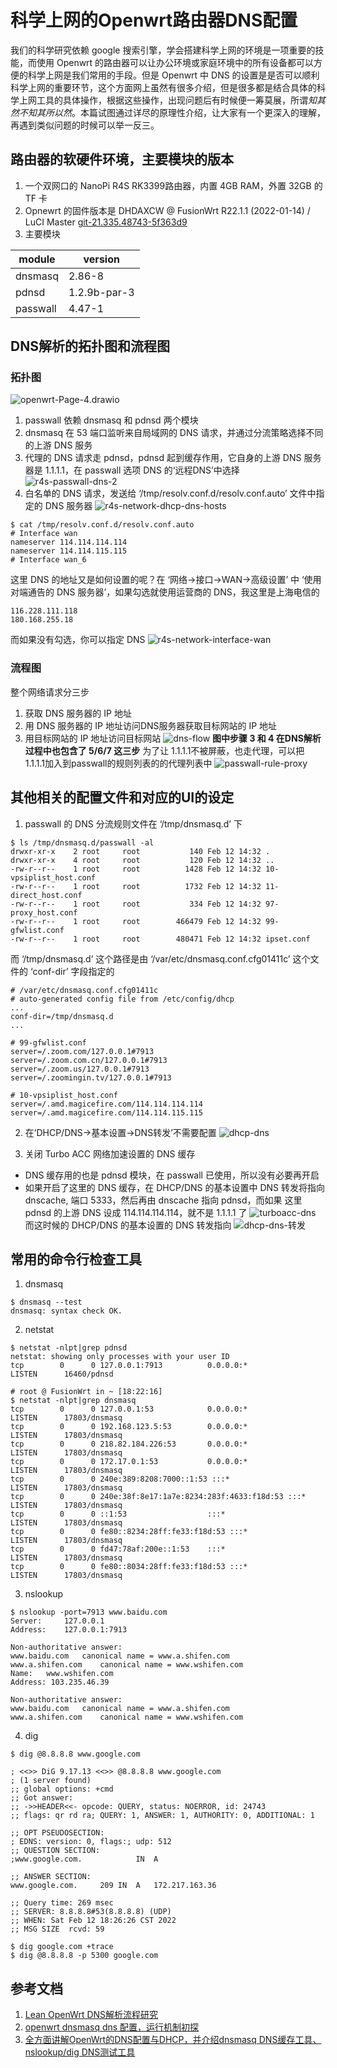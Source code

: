 # 科学上网的Openwrt路由器DNS配置
我们的科学研究依赖 google 搜索引擎，学会搭建科学上网的环境是一项重要的技能，而使用 Openwrt 的路由器可以让办公环境或家庭环境中的所有设备都可以方便的科学上网是我们常用的手段。但是 Openwrt 中 DNS 的设置是是否可以顺利科学上网的重要环节，这个方面网上虽然有很多介绍，但是很多都是结合具体的科学上网工具的具体操作，根据这些操作，出现问题后有时候便一筹莫展，所谓*知其然不知其所以然*。本篇试图通过详尽的原理性介绍，让大家有一个更深入的理解，再遇到类似问题的时候可以举一反三。
## 路由器的软硬件环境，主要模块的版本
1. 一个双网口的 NanoPi R4S RK3399路由器，内置 4GB RAM，外置 32GB 的 TF 卡
2. Opnewrt 的固件版本是 DHDAXCW @ FusionWrt R22.1.1 (2022-01-14) / LuCI Master [git-21.335.48743-5f363d9](https://github.com/DHDAXCW/NanoPi-R4S)
3. 主要模块

| module | version |
| ------ | ----- |
| dnsmasq | 2.86-8 |
| pdnsd | 1.2.9b-par-3 |
| passwall | 4.47-1 |

## DNS解析的拓扑图和流程图
### 拓扑图
![openwrt-Page-4.drawio](https://raw.githubusercontent.com/quboqin/images/main/blogs/picturesopenwrt-Page-4.drawio.png)
1. passwall 依赖 dnsmasq 和 pdnsd 两个模块
2. dnsmasq 在 53 端口监听来自局域网的 DNS 请求，并通过分流策略选择不同的上游 DNS 服务
3. 代理的 DNS 请求走 pdnsd，pdnsd 起到缓存作用，它自身的上游 DNS 服务器是 1.1.1.1，在 passwall 选项 DNS 的‘远程DNS’中选择
![r4s-passwall-dns-2](https://raw.githubusercontent.com/quboqin/images/main/blogs/picturesr4s-passwall-dns-2.png)
4. 白名单的 DNS 请求，发送给 ‘/tmp/resolv.conf.d/resolv.conf.auto’ 文件中指定的 DNS 服务器
![r4s-network-dhcp-dns-hosts](https://raw.githubusercontent.com/quboqin/images/main/blogs/picturesr4s-network-dhcp-dns-hosts.png)
```shell
$ cat /tmp/resolv.conf.d/resolv.conf.auto
# Interface wan
nameserver 114.114.114.114
nameserver 114.114.115.115
# Interface wan_6
```
这里 DNS 的地址又是如何设置的呢？在 ‘网络->接口->WAN->高级设置’ 中 ‘使用对端通告的 DNS 服务器’，如果勾选就使用运营商的 DNS，我这里是上海电信的
```
116.228.111.118
180.168.255.18
```
而如果没有勾选，你可以指定 DNS
![r4s-network-interface-wan](https://raw.githubusercontent.com/quboqin/images/main/blogs/picturesr4s-network-interface-wan.png)

### 流程图
整个网络请求分三步
1. 获取 DNS 服务器的 IP 地址
2. 用 DNS 服务器的 IP 地址访问DNS服务器获取目标网站的 IP 地址
3. 用目标网站的 IP 地址访问目标网站
![dns-flow](https://raw.githubusercontent.com/quboqin/images/main/blogs/picturesdns-flow.png)
**图中步骤 3 和 4 在DNS解析过程中也包含了 5/6/7 这三步**
为了让 1.1.1.1不被屏蔽，也走代理，可以把 1.1.1.1加入到passwall的规则列表的的代理列表中
![passwall-rule-proxy](https://raw.githubusercontent.com/quboqin/images/main/blogs/picturespasswall-rule-proxy.png)
## 其他相关的配置文件和对应的UI的设定
1. passwall 的 DNS 分流规则文件在 ‘/tmp/dnsmasq.d’ 下
```shell
$ ls /tmp/dnsmasq.d/passwall -al
drwxr-xr-x    2 root     root           140 Feb 12 14:32 .
drwxr-xr-x    4 root     root           120 Feb 12 14:32 ..
-rw-r--r--    1 root     root          1428 Feb 12 14:32 10-vpsiplist_host.conf
-rw-r--r--    1 root     root          1732 Feb 12 14:32 11-direct_host.conf
-rw-r--r--    1 root     root           334 Feb 12 14:32 97-proxy_host.conf
-rw-r--r--    1 root     root        466479 Feb 12 14:32 99-gfwlist.conf
-rw-r--r--    1 root     root        480471 Feb 12 14:32 ipset.conf
```
而 ‘/tmp/dnsmasq.d’ 这个路径是由 ‘/var/etc/dnsmasq.conf.cfg01411c’ 这个文件的 ‘conf-dir’ 字段指定的
```shell
# /var/etc/dnsmasq.conf.cfg01411c
# auto-generated config file from /etc/config/dhcp
...
conf-dir=/tmp/dnsmasq.d
...
```
```shell
# 99-gfwlist.conf
server=/.zoom.com/127.0.0.1#7913
server=/.zoom.com.cn/127.0.0.1#7913
server=/.zoom.us/127.0.0.1#7913
server=/.zoomingin.tv/127.0.0.1#7913
```
```shell
# 10-vpsiplist_host.conf
server=/.amd.magicefire.com/114.114.114.114
server=/.amd.magicefire.com/114.114.115.115
```
2. 在‘DHCP/DNS->基本设置->DNS转发’不需要配置
![dhcp-dns](https://raw.githubusercontent.com/quboqin/images/main/blogs/picturesdhcp-dns.png)

3. 关闭 Turbo ACC 网络加速设置的 DNS 缓存
- DNS 缓存用的也是  pdnsd 模块，在 passwall 已使用，所以没有必要再开启
- 如果开启了这里的 DNS 缓存，在 DHCP/DNS 的基本设置中 DNS 转发将指向 dnscache, 端口 5333，然后再由 dnscache 指向 pdnsd，而如果 这里 pdnsd 的上游 DNS 设成 114.114.114.114，就不是 1.1.1.1 了
![turboacc-dns](https://raw.githubusercontent.com/quboqin/images/main/blogs/picturesturboacc-dns.png)
而这时候的 DHCP/DNS 的基本设置的 DNS 转发指向
![dhcp-dns-转发](https://raw.githubusercontent.com/quboqin/images/main/blogs/picturesdhcp-dns-%E8%BD%AC%E5%8F%91.png)
## 常用的命令行检查工具
1. dnsmasq
```shell
$ dnsmasq --test
dnsmasq: syntax check OK.
```

2. netstat
```shell
$ netstat -nlpt|grep pdnsd
netstat: showing only processes with your user ID
tcp        0      0 127.0.0.1:7913          0.0.0.0:*               LISTEN      16460/pdnsd

# root @ FusionWrt in ~ [18:22:16]
$ netstat -nlpt|grep dnsmasq
tcp        0      0 127.0.0.1:53            0.0.0.0:*               LISTEN      17803/dnsmasq
tcp        0      0 192.168.123.5:53        0.0.0.0:*               LISTEN      17803/dnsmasq
tcp        0      0 218.82.184.226:53       0.0.0.0:*               LISTEN      17803/dnsmasq
tcp        0      0 172.17.0.1:53           0.0.0.0:*               LISTEN      17803/dnsmasq
tcp        0      0 240e:389:8208:7000::1:53 :::*                    LISTEN      17803/dnsmasq
tcp        0      0 240e:38f:8e17:1a7e:8234:283f:4633:f18d:53 :::*                    LISTEN      17803/dnsmasq
tcp        0      0 ::1:53                  :::*                    LISTEN      17803/dnsmasq
tcp        0      0 fe80::8234:28ff:fe33:f18d:53 :::*                    LISTEN      17803/dnsmasq
tcp        0      0 fd47:78af:200e::1:53    :::*                    LISTEN      17803/dnsmasq
tcp        0      0 fe80::8034:28ff:fe33:f18d:53 :::*                    LISTEN      17803/dnsmasq
```

3. nslookup
```shell
$ nslookup -port=7913 www.baidu.com
Server:		127.0.0.1
Address:	127.0.0.1:7913

Non-authoritative answer:
www.baidu.com	canonical name = www.a.shifen.com
www.a.shifen.com	canonical name = www.wshifen.com
Name:	www.wshifen.com
Address: 103.235.46.39

Non-authoritative answer:
www.baidu.com	canonical name = www.a.shifen.com
www.a.shifen.com	canonical name = www.wshifen.com
```

4. dig
```shell
$ dig @8.8.8.8 www.google.com

; <<>> DiG 9.17.13 <<>> @8.8.8.8 www.google.com
; (1 server found)
;; global options: +cmd
;; Got answer:
;; ->>HEADER<<- opcode: QUERY, status: NOERROR, id: 24743
;; flags: qr rd ra; QUERY: 1, ANSWER: 1, AUTHORITY: 0, ADDITIONAL: 1

;; OPT PSEUDOSECTION:
; EDNS: version: 0, flags:; udp: 512
;; QUESTION SECTION:
;www.google.com.			IN	A

;; ANSWER SECTION:
www.google.com.		209	IN	A	172.217.163.36

;; Query time: 269 msec
;; SERVER: 8.8.8.8#53(8.8.8.8) (UDP)
;; WHEN: Sat Feb 12 18:26:26 CST 2022
;; MSG SIZE  rcvd: 59
```

```shell
$ dig google.com +trace
$ dig @8.8.8.8 -p 5300 google.com
```

## 参考文档
1. [Lean OpenWrt DNS解析流程研究](https://renyili.org/post/openwrt_dns_process/)
2. [openwrt dnsmasq dns 配置，运行机制初探](https://hellodk.cn/post/552)
3. [全方面讲解OpenWrt的DNS配置与DHCP，并介绍dnsmasq DNS缓存工具、nslookup/dig DNS测试工具](https://dongshao.blog.csdn.net/article/details/102713133?spm=1001.2101.3001.6650.1&utm_medium=distribute.pc_relevant.none-task-blog-2%7Edefault%7ECTRLIST%7ERate-1.pc_relevant_default&depth_1-utm_source=distribute.pc_relevant.none-task-blog-2%7Edefault%7ECTRLIST%7ERate-1.pc_relevant_default&utm_relevant_index=2)
